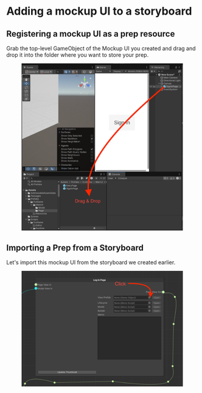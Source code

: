 # Adding a mockup UI to a storyboard

## Registering a mockup UI as a prep resource

Grab the top-level GameObject of the Mockup UI you created and drag and drop it into the folder where you want to store your prep.

<figure><img src="../../../.gitbook/assets/MakingPrefab.png" alt=""><figcaption></figcaption></figure>

## Importing a Prep from a Storyboard

Let's import this mockup UI from the storyboard we created earlier.

<figure><img src="../../../.gitbook/assets/Storyboard6.png" alt=""><figcaption></figcaption></figure>

<figure><img src="../../../../.gitbook/assets/Storyboard5 (1).png" alt=""><figcaption></figcaption></figure>

<figure><img src="../../../../.gitbook/assets/Storyboard4 (1).png" alt=""><figcaption></figcaption></figure>


